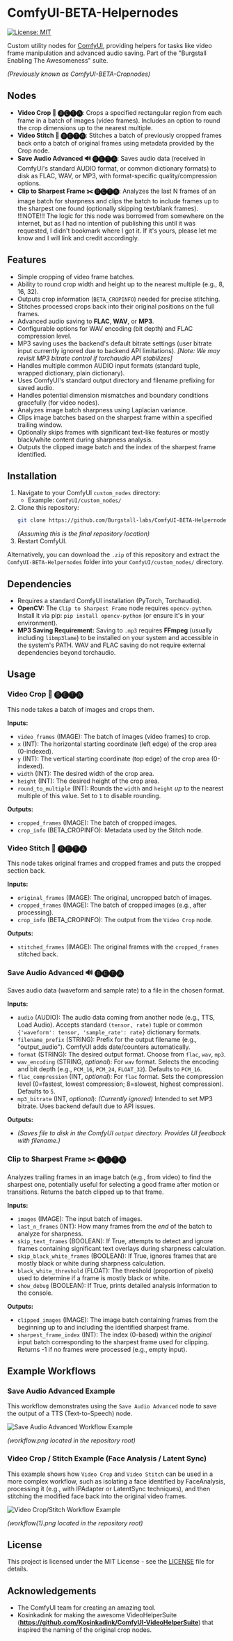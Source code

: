 # ComfyUI-BETA-Helpernodes

[![License: MIT](https://img.shields.io/badge/License-MIT-yellow.svg)](https://opensource.org/licenses/MIT)

Custom utility nodes for [ComfyUI](https://github.com/comfyanonymous/ComfyUI), providing helpers for tasks like video frame manipulation and advanced audio saving. Part of the "Burgstall Enabling The Awesomeness" suite.

*(Previously known as ComfyUI-BETA-Cropnodes)*

## Nodes

*   **Video Crop 📼 🅑🅔🅣🅐**: Crops a specified rectangular region from each frame in a batch of images (video frames). Includes an option to round the crop dimensions up to the nearest multiple.
*   **Video Stitch 📼 🅑🅔🅣🅐**: Stitches a batch of previously cropped frames back onto a batch of original frames using metadata provided by the Crop node.
*   **Save Audio Advanced 🔊 🅑🅔🅣🅐**: Saves audio data (received in ComfyUI's standard AUDIO format, or common dictionary formats) to disk as FLAC, WAV, or MP3, with format-specific quality/compression options.
*   **Clip to Sharpest Frame ✂️ 🅑🅔🅣🅐**: Analyzes the last N frames of an image batch for sharpness and clips the batch to include frames up to the sharpest one found (optionally skipping text/blank frames). !!!NOTE!!! The logic for this node was borrowed from somewhere on the internet, but as I had no intention of publishing this until it was requested, I didn't bookmark where I got it. If it's yours, please let me know and I will link and credit accordingly.
  
## Features

*   Simple cropping of video frame batches.
*   Ability to round crop width and height up to the nearest multiple (e.g., 8, 16, 32).
*   Outputs crop information (`BETA_CROPINFO`) needed for precise stitching.
*   Stitches processed crops back into their original positions on the full frames.
*   Advanced audio saving to **FLAC**, **WAV**, or **MP3**.
*   Configurable options for WAV encoding (bit depth) and FLAC compression level.
*   MP3 saving uses the backend's default bitrate settings (user bitrate input currently ignored due to backend API limitations). *[Note: We may revisit MP3 bitrate control if torchaudio API stabilizes]*
*   Handles multiple common AUDIO input formats (standard tuple, wrapped dictionary, plain dictionary).
*   Uses ComfyUI's standard output directory and filename prefixing for saved audio.
*   Handles potential dimension mismatches and boundary conditions gracefully (for video nodes).
*   Analyzes image batch sharpness using Laplacian variance.
*   Clips image batches based on the sharpest frame within a specified trailing window.
*   Optionally skips frames with significant text-like features or mostly black/white content during sharpness analysis.
*   Outputs the clipped image batch and the index of the sharpest frame identified.

## Installation

1.  Navigate to your ComfyUI `custom_nodes` directory:
    *   Example: `ComfyUI/custom_nodes/`
2.  Clone this repository:
    ```bash
    git clone https://github.com/Burgstall-labs/ComfyUI-BETA-Helpernodes.git
    ```
    *(Assuming this is the final repository location)*
3.  Restart ComfyUI.

Alternatively, you can download the `.zip` of this repository and extract the `ComfyUI-BETA-Helpernodes` folder into your `ComfyUI/custom_nodes/` directory.

## Dependencies

*   Requires a standard ComfyUI installation (PyTorch, Torchaudio).
*   **OpenCV:** The `Clip to Sharpest Frame` node requires `opencv-python`. Install it via pip: `pip install opencv-python` (or ensure it's in your environment).
*   **MP3 Saving Requirement:** Saving to `.mp3` requires **FFmpeg** (usually including `libmp3lame`) to be installed on your system and accessible in the system's PATH. WAV and FLAC saving do not require external dependencies beyond torchaudio.

## Usage

### Video Crop 📼 🅑🅔🅣🅐

This node takes a batch of images and crops them.

**Inputs:**

*   `video_frames` (IMAGE): The batch of images (video frames) to crop.
*   `x` (INT): The horizontal starting coordinate (left edge) of the crop area (0-indexed).
*   `y` (INT): The vertical starting coordinate (top edge) of the crop area (0-indexed).
*   `width` (INT): The desired width of the crop area.
*   `height` (INT): The desired height of the crop area.
*   `round_to_multiple` (INT): Rounds the `width` and `height` *up* to the nearest multiple of this value. Set to `1` to disable rounding.

**Outputs:**

*   `cropped_frames` (IMAGE): The batch of cropped images.
*   `crop_info` (BETA_CROPINFO): Metadata used by the Stitch node.

### Video Stitch 📼 🅑🅔🅣🅐

This node takes original frames and cropped frames and puts the cropped section back.

**Inputs:**

*   `original_frames` (IMAGE): The original, uncropped batch of images.
*   `cropped_frames` (IMAGE): The batch of cropped images (e.g., after processing).
*   `crop_info` (BETA_CROPINFO): The output from the `Video Crop` node.

**Outputs:**

*   `stitched_frames` (IMAGE): The original frames with the `cropped_frames` stitched back.

### Save Audio Advanced 🔊 🅑🅔🅣🅐

Saves audio data (waveform and sample rate) to a file in the chosen format.

**Inputs:**

*   `audio` (AUDIO): The audio data coming from another node (e.g., TTS, Load Audio). Accepts standard `(tensor, rate)` tuple or common `{'waveform': tensor, 'sample_rate': rate}` dictionary formats.
*   `filename_prefix` (STRING): Prefix for the output filename (e.g., "output_audio"). ComfyUI adds date/counters automatically.
*   `format` (STRING): The desired output format. Choose from `flac`, `wav`, `mp3`.
*   `wav_encoding` (STRING, *optional*): For `wav` format. Selects the encoding and bit depth (e.g., `PCM_16`, `PCM_24`, `FLOAT_32`). Defaults to `PCM_16`.
*   `flac_compression` (INT, *optional*): For `flac` format. Sets the compression level (0=fastest, lowest compression; 8=slowest, highest compression). Defaults to `5`.
*   `mp3_bitrate` (INT, *optional*): *(Currently ignored)* Intended to set MP3 bitrate. Uses backend default due to API issues.

**Outputs:**

*   *(Saves file to disk in the ComfyUI `output` directory. Provides UI feedback with filename.)*

### Clip to Sharpest Frame ✂️ 🅑🅔🅣🅐

Analyzes trailing frames in an image batch (e.g., from video) to find the sharpest one, potentially useful for selecting a good frame after motion or transitions. Returns the batch clipped up to that frame.

**Inputs:**

*   `images` (IMAGE): The input batch of images.
*   `last_n_frames` (INT): How many frames from the *end* of the batch to analyze for sharpness.
*   `skip_text_frames` (BOOLEAN): If True, attempts to detect and ignore frames containing significant text overlays during sharpness calculation.
*   `skip_black_white_frames` (BOOLEAN): If True, ignores frames that are mostly black or white during sharpness calculation.
*   `black_white_threshold` (FLOAT): The threshold (proportion of pixels) used to determine if a frame is mostly black or white.
*   `show_debug` (BOOLEAN): If True, prints detailed analysis information to the console.

**Outputs:**

*   `clipped_images` (IMAGE): The image batch containing frames from the beginning up to and including the identified sharpest frame.
*   `sharpest_frame_index` (INT): The index (0-based) within the *original* input batch corresponding to the sharpest frame used for clipping. Returns -1 if no frames were processed (e.g., empty input).

## Example Workflows

### Save Audio Advanced Example

This workflow demonstrates using the `Save Audio Advanced` node to save the output of a TTS (Text-to-Speech) node.

![Save Audio Advanced Workflow Example](workflow.png)

*(workflow.png located in the repository root)*

### Video Crop / Stitch Example (Face Analysis / Latent Sync)

This example shows how `Video Crop` and `Video Stitch` can be used in a more complex workflow, such as isolating a face identified by FaceAnalysis, processing it (e.g., with IPAdapter or LatentSync techniques), and then stitching the modified face back into the original video frames.

![Video Crop/Stitch Workflow Example](workflow(1).png)

*(workflow(1).png located in the repository root)*


## License

This project is licensed under the MIT License - see the [LICENSE](LICENSE) file for details.

## Acknowledgements

*   The ComfyUI team for creating an amazing tool.
*   Kosinkadink for making the awesome VideoHelperSuite (**https://github.com/Kosinkadink/ComfyUI-VideoHelperSuite**) that inspired the naming of the original crop nodes.
